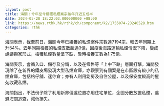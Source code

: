 ```yaml
---
layout: post
title: 海關：今年至今緝獲私煙案宗按年升近五成半
date: 2024-05-28 18:22:03.000000000 +08:00
link: https://news.rthk.hk/rthk/ch/component/k2/1755074-20240528.htm
categories: rthk
---
```


海關表示，截至前日，海關今年已緝獲的私煙案件宗數達7194宗，較去年同期上升54%。去年同期檢獲的私煙支數超過3億，因疫後海路運輸私煙情況下降，變成螞蟻搬家形式，檢獲私煙數量呈下跌，暫時檢獲支數為1.75億。

海關表示，會循入口、儲存及分銷，以及在零售等「上中下路」層面打擊。海關發現除了在新界的鐵皮場發現大型私煙倉庫，亦觀察到有個案是在市區設有較小的私煙倉庫，包括格仔舖、迷你倉；亦有人利用劏房及自住公屋，以及保安度較高的屋苑收藏私煙。

海關指出，不法份子除了利用新界偏遠位置亦用住宅單位，企圖分散放置私煙，逃避海關追查，減低損失。

